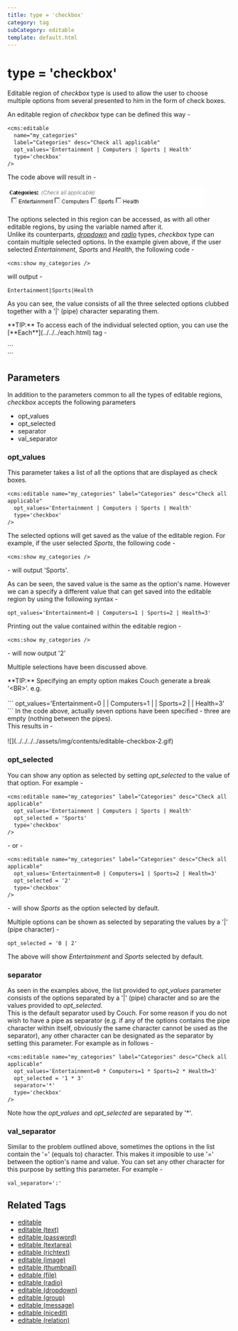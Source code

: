 ```yaml
---
title: type = 'checkbox'
category: tag
subCategory: editable
template: default.html
---
```


# type = 'checkbox'

Editable region of _checkbox_ type is used to allow the user to choose multiple options from several presented to him in the form of check boxes.

An editable region of _checkbox_ type can be defined this way -

```
<cms:editable
  name="my_categories"
  label="Categories" desc="Check all applicable"
  opt_values='Entertainment | Computers | Sports | Health'
  type='checkbox'
/>
```

The code above will result in -

![](../../../../assets/img/contents/editable-checkbox-1.gif)

The options selected in this region can be accessed, as with all other editable regions, by using the variable named after it.<br/>
Unlike its counterparts, [_dropdown_](../../dropdown.html) and [_radio_](../../radio.html) types, _checkbox_ type can contain multiple selected options. In the example given above, if the user selected _Entertainment_, _Sports_ and _Health_, the following code -

```
<cms:show my_categories />
```

will output -

```
Entertainment|Sports|Health
```

As you can see, the value consists of all the three selected options clubbed together with a '|' (pipe) character separating them.

<p class="success">
    **TIP:** To access each of the individual selected option, you can use the [**Each**](../../../each.html) tag -<br/>
    <br/>
    ```
<cms:each my_categories as='cat'>
      <cms:show cat /><br>
</cms:each>
    ```
</p>

## Parameters

In addition to the parameters common to all the types of editable regions, _checkbox_ accepts the following parameters

*   opt\_values
*   opt\_selected
*   separator
*   val\_separator

### opt_values

This parameter takes a list of all the options that are displayed as check boxes.

```
<cms:editable name="my_categories" label="Categories" desc="Check all applicable"
  opt_values='Entertainment | Computers | Sports | Health'
  type='checkbox'
/>
```

The selected options will get saved as the value of the editable region. For example, if the user selected _Sports_, the following code -

```
<cms:show my_categories />
```

\- will output 'Sports'.

As can be seen, the saved value is the same as the option's name. However we can a specify a different value that can get saved into the editable region by using the following syntax -

```
opt_values='Entertainment=0 | Computers=1 | Sports=2 | Health=3'
```

Printing out the value contained within the editable region -

```
<cms:show my_categories />
```

\- will now output '2'

<p class="notice">Multiple selections have been discussed above.</p>

<p class="success">
    **TIP:** Specifying an empty option makes Couch generate a break '&lt;BR&gt;'. e.g.<br/>
    <br/>
    ```
opt_values='Entertainment=0 | | Computers=1 | | Sports=2 | | Health=3'
    ```
    In the code above, actually seven options have been specified - three are empty (nothing between the pipes).<br/>
    This results in -<br/>
    <br/>
    ![](../../../../assets/img/contents/editable-checkbox-2.gif)
</p>

### opt_selected

You can show any option as selected by setting _opt\_selected_ to the value of that option. For example -

```
<cms:editable name="my_categories" label="Categories" desc="Check all applicable"
  opt_values='Entertainment | Computers | Sports | Health'
  opt_selected = 'Sports'
  type='checkbox'
/>
```

\- or -

```
<cms:editable name="my_categories" label="Categories" desc="Check all applicable"
  opt_values='Entertainment=0 | Computers=1 | Sports=2 | Health=3'
  opt_selected = '2'
  type='checkbox'
/>
```

\- will show _Sports_ as the option selected by default.

Multiple options can be shown as selected by separating the values by a '|' (pipe character) -

```
opt_selected = '0 | 2'
```

The above will show _Entertainment_ and _Sports_ selected by default.

### separator

As seen in the examples above, the list provided to _opt\_values_ parameter consists of the options separated by a '|' (pipe) character and so are the values provided to _opt\_selected_.<br/>
This is the default separator used by Couch. For some reason if you do not wish to have a pipe as separator (e.g. if any of the options contains the pipe character within itself, obviously the same character cannot be used as the separator), any other character can be designated as the separator by setting this parameter. For example as in follows -

```
<cms:editable name="my_categories" label="Categories" desc="Check all applicable"
  opt_values='Entertainment=0 * Computers=1 * Sports=2 * Health=3'
  opt_selected = '1 * 3'
  separator='*'
  type='checkbox'
/>
```

Note how the _opt\_values_ and _opt\_selected_ are separated by '\*'.

### val_separator

Similar to the problem outlined above, sometimes the options in the list contain the '=' (equals to) character. This makes it imposible to use '=' between the option's name and value. You can set any other character for this purpose by setting this parameter. For example -

```
val_separator=':'
```

## Related Tags

*   [editable](../../../editable.html)
*   [editable (text)](../../text.html)
*   [editable (password)](../../password.html)
*   [editable (textarea)](../../textarea.html)
*   [editable (richtext)](../../richtext.html)
*   [editable (image)](../../image.html)
*   [editable (thumbnail)](../../thumbnail.html)
*   [editable (file)](../../file.html)
*   [editable (radio)](../../radio.html)
*   [editable (dropdown)](../../dropdown.html)
*   [editable (group)](../../group.html)
*   [editable (message)](../../message.html)
*   [editable (nicedit)](../../nicedit.html)
*   [editable (relation)](../../relation.html)
